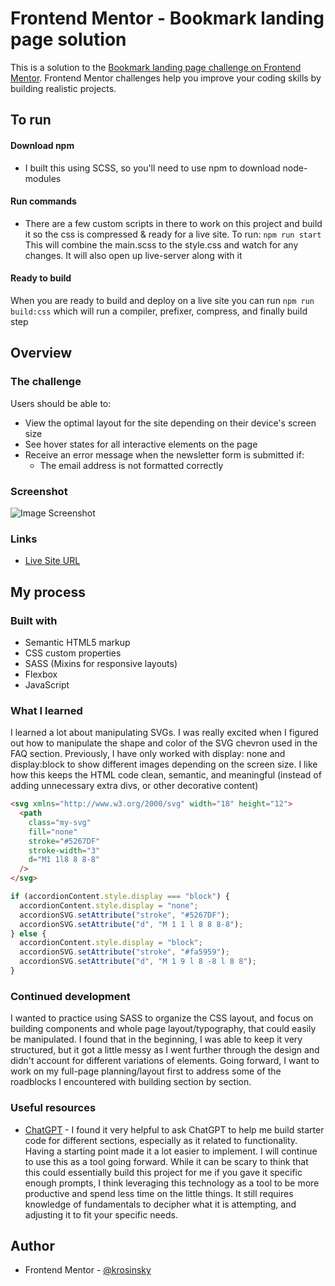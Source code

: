 # Frontend Mentor - Bookmark landing page solution

This is a solution to the [Bookmark landing page challenge on Frontend Mentor](https://www.frontendmentor.io/challenges/bookmark-landing-page-5d0b588a9edda32581d29158). Frontend Mentor challenges help you improve your coding skills by building realistic projects.

## To run

#### Download npm
- I built this using SCSS, so you'll need to use npm to download node-modules 
#### Run commands
- There are a few custom scripts in there to work on this project and build it so the css is compressed & ready for a live site. 
To run:
```npm run start```
This will combine the main.scss to the style.css and watch for any changes. It will also open up live-server along with it
#### Ready to build
When you are ready to build and deploy on a live site you can run ```npm run build:css``` which will run a compiler, prefixer, compress, and finally build step

## Overview

### The challenge

Users should be able to:

- View the optimal layout for the site depending on their device's screen size
- See hover states for all interactive elements on the page
- Receive an error message when the newsletter form is submitted if:
  - The email address is not formatted correctly

### Screenshot

![Image Screenshot](./images/screenshot.png)

### Links

- [Live Site URL](https://karlsbarkley.github.io/FrontendMentor-Bookmark/)

## My process

### Built with

- Semantic HTML5 markup
- CSS custom properties
- SASS (Mixins for responsive layouts)
- Flexbox
- JavaScript

### What I learned

I learned a lot about manipulating SVGs. I was really excited when I figured out how to manipulate the shape and color of the SVG chevron used in the FAQ section. Previously, I have only worked with display: none and display:block to show different images depending on the screen size. I like how this keeps the HTML code clean, semantic, and meaningful (instead of adding unnecessary extra divs, or other decorative content)

```html
<svg xmlns="http://www.w3.org/2000/svg" width="18" height="12">
  <path
    class="my-svg"
    fill="none"
    stroke="#5267DF"
    stroke-width="3"
    d="M1 1l8 8 8-8"
  />
</svg>
```

```js
if (accordionContent.style.display === "block") {
  accordionContent.style.display = "none";
  accordionSVG.setAttribute("stroke", "#5267DF");
  accordionSVG.setAttribute("d", "M 1 1 l 8 8 8-8");
} else {
  accordionContent.style.display = "block";
  accordionSVG.setAttribute("stroke", "#fa5959");
  accordionSVG.setAttribute("d", "M 1 9 l 8 -8 l 8 8");
}
```

### Continued development

I wanted to practice using SASS to organize the CSS layout, and focus on building components and whole page layout/typography, that could easily be manipulated. I found that in the beginning, I was able to keep it very structured, but it got a little messy as I went further through the design and didn't account for different variations of elements. Going forward, I want to work on my full-page planning/layout first to address some of the roadblocks I encountered with building section by section.

### Useful resources

- [ChatGPT](https://chat.openai.com/) - I found it very helpful to ask ChatGPT to help me build starter code for different sections, especially as it related to functionality. Having a starting point made it a lot easier to implement. I will continue to use this as a tool going forward. While it can be scary to think that this could essentially build this project for me if you gave it specific enough prompts, I think leveraging this technology as a tool to be more productive and spend less time on the little things. It still requires knowledge of fundamentals to decipher what it is attempting, and adjusting it to fit your specific needs.

## Author

- Frontend Mentor - [@krosinsky](https://www.frontendmentor.io/profile/krosinsky)
